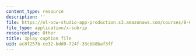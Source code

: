 ```yaml
---
content_type: resource
description: ''
file: https://ol-ocw-studio-app-production.s3.amazonaws.com/courses/8-01sc-classical-mechanics-fall-2016/ac8f257bce32bdd0724f33cbb8baf3ff_4ZnijNan49U.srt
file_type: application/x-subrip
resourcetype: Other
title: 3play caption file
uid: ac8f257b-ce32-bdd0-724f-33cbb8baf3ff
---
```

